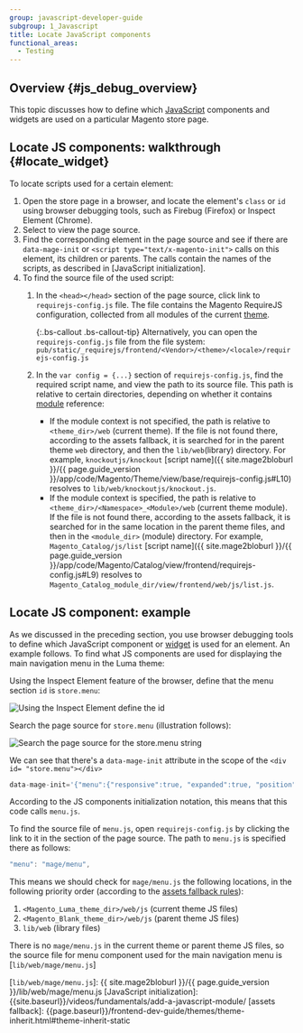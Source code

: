 ```yaml
---
group: javascript-developer-guide
subgroup: 1_Javascript
title: Locate JavaScript components
functional_areas:
  - Testing
---
```


## Overview {#js_debug_overview}

This topic discusses how to define which [JavaScript](https://glossary.magento.com/javascript) components and widgets are used on a particular Magento store page.

## Locate JS components: walkthrough {#locate_widget}

To locate scripts used for a certain element:

1. Open the store page in a browser, and locate the element\'s `class` or `id` using browser debugging tools, such as Firebug (Firefox) or Inspect Element (Chrome).
1. Select to view the page source.
1. Find the corresponding element in the page source and see if there are `data-mage-init` or `<script type="text/x-magento-init">` calls on this element, its children or parents. The calls contain the names of the scripts, as described in [JavaScript initialization].
1. To find the source file of the used script:
   1. In the `<head></head>` section of the page source, click link to `requirejs-config.js` file. The file contains the Magento RequireJS configuration, collected from all modules of the current [theme](https://glossary.magento.com/theme).

      {:.bs-callout .bs-callout-tip}
      Alternatively, you can open the `requirejs-config.js` file from the file system: `pub/static/_requirejs/frontend/<Vendor>/<theme>/<locale>/requirejs-config.js`

   1. In the `var config = {...}` section of `requirejs-config.js`, find the required script name, and view the path to its source file. This path is relative to certain directories, depending on whether it contains [module](https://glossary.magento.com/module) reference:

      -  If the module context is not specified, the path is relative to `<theme_dir>/web` (current theme). If the file is not found there, according to the assets fallback, it is searched for in the parent theme `web` directory, and then the `lib/web`(library) directory. For example, `knockoutjs/knockout` [script name]({{ site.mage2bloburl }}/{{ page.guide_version }}/app/code/Magento/Theme/view/base/requirejs-config.js#L10) resolves to `lib/web/knockoutjs/knockout.js`.
      -  If the module context is specified, the path is relative to `<theme_dir>/<Namespace>_<Module>/web` (current theme module). If the file is not found there, according to the assets fallback, it is searched for in the same location in the parent theme files, and then in the `<module_dir>` (module) directory. For example, `Magento_Catalog/js/list` [script name]({{ site.mage2bloburl }}/{{ page.guide_version }}/app/code/Magento/Catalog/view/frontend/requirejs-config.js#L9) resolves to `Magento_Catalog_module_dir/view/frontend/web/js/list.js`.

## Locate JS component: example

As we discussed in the preceding section, you use browser debugging tools to define which JavaScript component or [widget](https://glossary.magento.com/widget) is used for an element. An example follows. To find what JS components are used for displaying the main navigation menu in the Luma theme:

Using the Inspect Element feature of the browser, define that the menu section `id` is `store.menu`:

![Using the Inspect Element define the id]

Search the page source for `store.menu` (illustration follows):

![Search the page source for the store.menu string]

We can see that there\'s a `data-mage-init` attribute in the scope of the `<div id= "store.menu"></div>`

```js
data-mage-init='{"menu":{"responsive":true, "expanded":true, "position":{"my":"left top","at":"left bottom"}}}
```

According to the JS components initialization notation, this means that this code calls `menu.js`.

To find the source file of `menu.js`, open `requirejs-config.js` by clicking the link to it in the section of the page source. The path to `menu.js` is specified there as follows:

```js
"menu": "mage/menu",
```

This means we should check for `mage/menu.js` the following locations, in the following priority order (according to the [assets fallback rules]):

1. `<Magento_Luma_theme_dir>/web/js` (current theme JS files)
1. `<Magento_Blank_theme_dir>/web/js` (parent theme JS files)
1. `lib/web` (library files)

There is no `mage/menu.js` in the current theme or parent theme JS files, so the source file for menu component used for the main navigation menu is [`lib/web/mage/menu.js`]

[Using the Inspect Element define the id]: {{site.baseurl}}/common/images/fdg_js_debug1.png
[Search the page source for the store.menu string]: {{site.baseurl}}/common/images/fdg_js_debug2.png
[assets fallback rules]: {{page.baseurl}}/frontend-dev-guide/themes/theme-inherit.html#theme-inherit-static
[`lib/web/mage/menu.js`]: {{ site.mage2bloburl }}/{{ page.guide_version }}/lib/web/mage/menu.js
[JavaScript initialization]: {{site.baseurl}}/videos/fundamentals/add-a-javascript-module/
[assets fallback]: {{page.baseurl}}/frontend-dev-guide/themes/theme-inherit.html#theme-inherit-static
